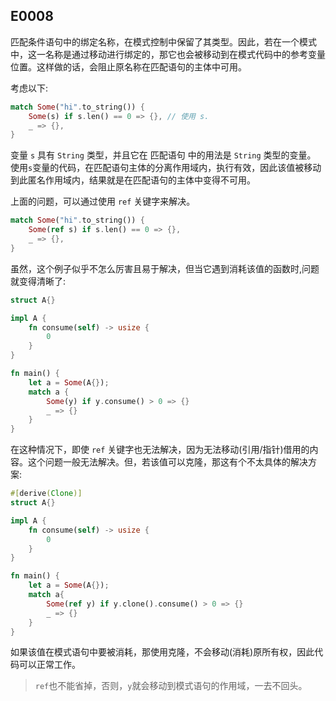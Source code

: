 ## E0008

匹配条件语句中的绑定名称，在模式控制中保留了其类型。因此，若在一个模式中，这一名称是通过移动进行绑定的，那它也会被移动到在模式代码中的参考变量位置。这样做的话，会阻止原名称在匹配语句的主体中可用。

考虑以下:

```rust
match Some("hi".to_string()) {
    Some(s) if s.len() == 0 => {}, // 使用 s.
    _ => {},
}
```

变量 `s` 具有 `String` 类型，并且它在 匹配语句 中的用法是 `String` 类型的变量。 使用`s`变量的代码，在匹配语句主体的分离作用域内，执行有效，因此该值被移动到此匿名作用域内，结果就是在匹配语句的主体中变得不可用。

上面的问题，可以通过使用 `ref` 关键字来解决。

```rust
match Some("hi".to_string()) {
    Some(ref s) if s.len() == 0 => {},
    _ => {},
}
```

虽然，这个例子似乎不怎么厉害且易于解决，但当它遇到消耗该值的函数时,问题就变得清晰了:

```rust
struct A{}

impl A {
    fn consume(self) -> usize {
        0
    }
}

fn main() {
    let a = Some(A{});
    match a {
        Some(y) if y.consume() > 0 => {}
        _ => {}
    }
}
```

在这种情况下，即使 `ref` 关键字也无法解决，因为无法移动(引用/指针)借用的内容。这个问题一般无法解决。但，若该值可以克隆，那这有个不太具体的解决方案:

```rust
#[derive(Clone)]
struct A{}

impl A {
    fn consume(self) -> usize {
        0
    }
}

fn main() {
    let a = Some(A{});
    match a{
        Some(ref y) if y.clone().consume() > 0 => {}
        _ => {}
    }
}
```

如果该值在模式语句中要被消耗，那使用克隆，不会移动(消耗)原所有权，因此代码可以正常工作。

> `ref`也不能省掉，否则，`y`就会移动到模式语句的作用域，一去不回头。